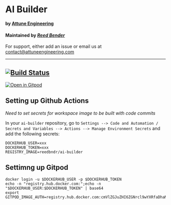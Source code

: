 # AI Builder
**by [Attune Engineering](https://attuneengineering.com/)**
#### Maintained by _[Reed Bender](https://reedbender.com/)_
For support, either add an issue or email us at contact@attuneengineering.com

---

[![Build Status](https://github.com/AttuneEngineering/ai-builder/actions/workflows/main.yml/badge.svg)](https://github.com/AttuneEngineering/ai-builder/actions)
---
[![Open in Gitpod](https://gitpod.io/button/open-in-gitpod.svg)](https://gitpod.io/#https://github.com/AttuneEngineering/ai-builder)

## Setting up Github Actions
*Need to set secrets for workspace image to be built with code commits* 

In your `ai-builder` repository, go to `Settings --> Code and Automation / Secrets and Variables --> Actions --> Manage Environment Secrets` and add the following secrets:
```
DOCKERHUB_USER=xxx
DOCKERHUB_TOKEN=xxx
REGISTRY_IMAGE=reedbndr/ai-builder
```

## Settimng up Gitpod
```
docker login -u $DOCKERHUB_USER -p $DOCKERHUB_TOKEN
echo -n "registry.hub.docker.com:";echo -n "$DOCKERHUB_USER:$DOCKERHUB_TOKEN" | base64
export GITPOD_IMAGE_AUTH=registry.hub.docker.com:cmVlZGJuZHI6ZGNrcl9wYXRfaDhaMXBud1NZdUotbkNDYmMtR1FJWUVpUHJ3
```